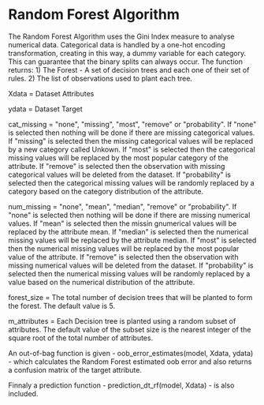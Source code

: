 # Random Forest Algorithm
The Random Forest Algorithm uses the Gini Index measure to analyse numerical data. Categorical data is handled by a one-hot encoding transformation, creating in this way, a dummy variable for each category. This can guarantee that the binary splits can always occur. The function returns: 1) The Forest - A set of decision trees and each one of their set of rules. 2) The list of observations used to plant each tree.

Xdata = Dataset Attributes

ydata = Dataset Target

cat_missing = "none", "missing", "most", "remove" or "probability". If "none" is selected then nothing will be done if there are missing categorical values. If "missing" is selected then the missing categorical values will be replaced by a new category called Unkown. If "most" is selected then the categorical missing values will be replaced by the most popular category of the attribute. If "remove" is selected then the observation with missing categorical values will be deleted from the dataset. If "probability" is selected then the categorical missing values will be randomly replaced by a category based on the category distribution of the attribute.

num_missing = "none", "mean", "median", "remove" or "probability". If "none" is selected then nothing will be done if there are missing numerical values. If "mean" is selected then the missin gnumerical values will be replaced by the attribute mean. If "median" is selected then the numerical missing values will be replaced by the attribute median. If "most" is selected then the numerical missing values will be replaced by the most popular value of the attribute. If "remove" is selected then the observation with missing numerical values will be deleted from the dataset. If "probability" is selected then the numerical missing values will be randomly replaced by a value based on the numerical distribution of the attribute.

forest_size = The total number of decision trees that will be planted to form the forest. The default value is 5.

m_attributes = Each Decision tree is planted using a random subset of attributes. The default value of the subset size is the nearest integer of the square root of the total number of attributes.

An out-of-bag function is given - oob_error_estimates(model, Xdata, ydata) - which calculates the Random Forest estimated oob error and also returns a confusion matrix of the target attribute.

Finnaly a prediction function - prediction_dt_rf(model, Xdata) - is also included.
